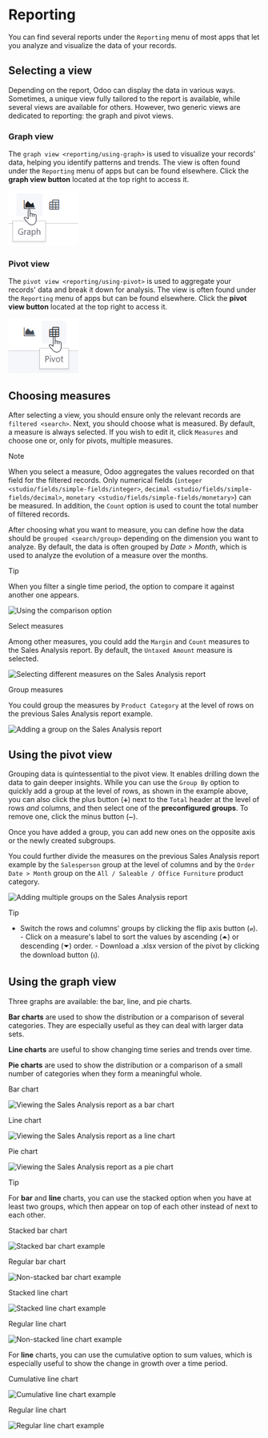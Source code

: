 # Reporting

You can find several reports under the `Reporting` menu of most apps
that let you analyze and visualize the data of your records.

## Selecting a view

Depending on the report, Odoo can display the data in various ways.
Sometimes, a unique view fully tailored to the report is available,
while several views are available for others. However, two generic views
are dedicated to reporting: the graph and pivot views.

### Graph view

The `graph view <reporting/using-graph>` is used to visualize your
records' data, helping you identify patterns and trends. The view is
often found under the `Reporting` menu of apps but can be found
elsewhere. Click the **graph view button** located at the top right to
access it.

![Selecting the graph view](reporting/graph-button.png)

### Pivot view

The `pivot view <reporting/using-pivot>` is used to aggregate your
records' data and break it down for analysis. The view is often found
under the `Reporting` menu of apps but can be found elsewhere. Click the
**pivot view button** located at the top right to access it.

![Selecting the pivot view](reporting/pivot-button.png)

## Choosing measures

After selecting a view, you should ensure only the relevant records are
`filtered <search>`. Next, you should choose what is measured. By
default, a measure is always selected. If you wish to edit it, click
`Measures` and choose one or, only for pivots, multiple measures.

> [!NOTE]
> When you select a measure, Odoo aggregates the values recorded on that
> field for the filtered records. Only numerical fields
> (`integer <studio/fields/simple-fields/integer>`,
> `decimal <studio/fields/simple-fields/decimal>`, `monetary
> <studio/fields/simple-fields/monetary>`) can be measured. In addition,
> the `Count` option is used to count the total number of filtered
> records.

After choosing what you want to measure, you can define how the data
should be `grouped
<search/group>` depending on the dimension you want to analyze. By
default, the data is often grouped by *Date \> Month*, which is used to
analyze the evolution of a measure over the months.

> [!TIP]
> When you filter a single time period, the option to compare it against
> another one appears.
>
> ![Using the comparison option](reporting/comparison.png)

<div class="example">

<div class="tabs">

<div class="tab">

Select measures

Among other measures, you could add the `Margin` and `Count` measures to
the Sales Analysis report. By default, the `Untaxed Amount` measure is
selected.

![Selecting different measures on the Sales Analysis report](reporting/measures.png)

</div>

<div class="tab">

Group measures

You could group the measures by `Product Category` at the level of rows
on the previous Sales Analysis report example.

![Adding a group on the Sales Analysis report](reporting/single-group.png)

</div>

</div>

</div>

## Using the pivot view

Grouping data is quintessential to the pivot view. It enables drilling
down the data to gain deeper insights. While you can use the `Group By`
option to quickly add a group at the level of rows, as shown in the
example above, you can also click the plus button (`➕`) next to the
`Total` header at the level of rows *and* columns, and then select one
of the **preconfigured groups**. To remove one, click the minus button
(`➖`).

Once you have added a group, you can add new ones on the opposite axis
or the newly created subgroups.

<div class="example">

You could further divide the measures on the previous Sales Analysis
report example by the `Salesperson` group at the level of columns and by
the `Order Date > Month` group on the
`All / Saleable / Office Furniture` product category.

![Adding multiple groups on the Sales Analysis report](reporting/multiple-groups.png)

</div>

> [!TIP]
> - Switch the rows and columns' groups by clicking the flip axis button
> (`⇄`). - Click on a measure's label to sort the values by ascending
> (⏶) or descending (⏷) order. - Download a
> <span class="title-ref">.xlsx</span> version of the pivot by clicking
> the download button (`⭳`).

## Using the graph view

Three graphs are available: the bar, line, and pie charts.

**Bar charts** are used to show the distribution or a comparison of
several categories. They are especially useful as they can deal with
larger data sets.

**Line charts** are useful to show changing time series and trends over
time.

**Pie charts** are used to show the distribution or a comparison of a
small number of categories when they form a meaningful whole.

<div class="tabs">

<div class="tab">

Bar chart

![Viewing the Sales Analysis report as a bar chart](reporting/bar.png)

</div>

<div class="tab">

Line chart

![Viewing the Sales Analysis report as a line chart](reporting/line.png)

</div>

<div class="tab">

Pie chart

![Viewing the Sales Analysis report as a pie chart](reporting/pie.png)

</div>

</div>

> [!TIP]
> For **bar** and **line** charts, you can use the stacked option when
> you have at least two groups, which then appear on top of each other
> instead of next to each other.
>
> <div class="tabs">
>
> <div class="tab">
>
> Stacked bar chart
>
> ![Stacked bar chart example](reporting/stacked-bar.png)
>
> </div>
>
> <div class="tab">
>
> Regular bar chart
>
> ![Non-stacked bar chart example](reporting/non-stacked-bar.png)
>
> </div>
>
> <div class="tab">
>
> Stacked line chart
>
> ![Stacked line chart example](reporting/stacked-line.png)
>
> </div>
>
> <div class="tab">
>
> Regular line chart
>
> ![Non-stacked line chart example](reporting/non-stacked-line.png)
>
> </div>
>
> </div>
>
> For **line** charts, you can use the cumulative option to sum values,
> which is especially useful to show the change in growth over a time
> period.
>
> <div class="tabs">
>
> <div class="tab">
>
> Cumulative line chart
>
> ![Cumulative line chart example](reporting/cumulative.png)
>
> </div>
>
> <div class="tab">
>
> Regular line chart
>
> ![Regular line chart example](reporting/non-cumulative.png)
>
> </div>
>
> </div>
